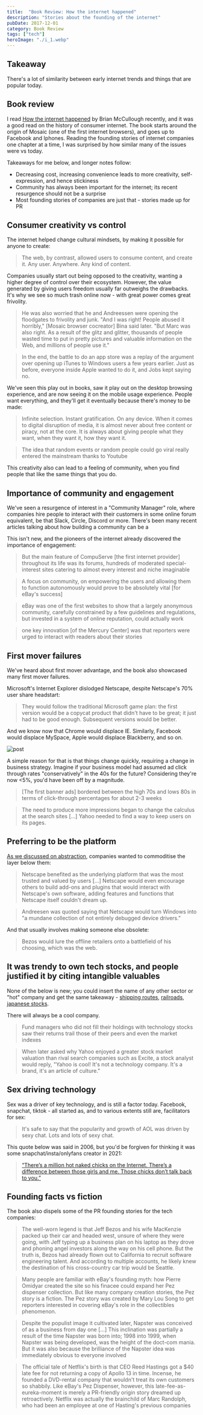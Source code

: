 ```yaml
---
title:  "Book Review: How the internet happened"  
description: "Stories about the founding of the internet"
pubDate: 2017-12-01
category: Book Review
tags: ["tech"]
heroImage: "./i_1.webp"
---
```


## Takeaway

There's a lot of similarity between early internet trends and things that are popular today.

## Book review

I read [How the internet happened](https://www.amazon.com/How-Internet-Happened-Netscape-iPhone/dp/1631493078 "how") by Brian McCullough recently, and it was a good read on the history of consumer internet. The book starts around the origin of Mosaic (one of the first internet browsers), and goes up to Facebook and Iphones. Reading the founding stories of internet companies one chapter at a time, I was surprised by how similar many of the issues were vs today.

Takeaways for me below, and longer notes follow:
- Decreasing cost, increasing convenience leads to more creativity, self-expression, and hence stickiness
- Community has always been important for the internet; its recent resurgence should not be a surprise
- Most founding stories of companies are just that - stories made up for PR

## Consumer creativity vs control

The internet helped change cultural mindsets, by making it possible for anyone to create:

> The web, by contrast, allowed users to consume content, and create it. Any user. Anywhere. Any kind of content. 

Companies usually start out being opposed to the creativity, wanting a higher degree of control over their ecosystem. However, the value generated by giving users freedom usually far outweighs the drawbacks. It's why we see so much trash online now - with great power comes great frivolity.

> He was also worried that he and Andreessen were opening the floodgates to frivolity and junk. "And I was right! People abused it horribly," \[Mosaic browser cocreator\] Bina said later. "But Marc was also right. As a result of the glitz and glitter, thousands of people wasted time to put in pretty pictures and valuable information on the Web, and millions of people use it."

> In the end, the battle to do an app store was a replay of the argument over opening up iTunes to Windows users a few years earlier. Just as before, everyone inside Apple wanted to do it, and Jobs kept saying no. 

We've seen this play out in books, saw it play out on the desktop browsing experience, and are now seeing it on the mobile usage experience. People want everything, and they'll get it eventually because there's money to be made:

> Infinite selection. Instant gratification. On any device. When it comes to digital disruption of media, it is almost never about free content or piracy, not at the core. It is always about giving people what they want, when they want it, how they want it.

> The idea that random events or random people could go viral really entered the mainstream thanks to Youtube

This creativity also can lead to a feeling of community, when you find people that like the same things that you do.

## Importance of community and engagement

We've seen a resurgence of interest in a "Community Manager" role, where companies hire people to interact with their customers in some online forum equivalent, be that Slack, Circle, Discord or more. There's been many recent articles talking about how building a community can be a 

This isn't new, and the pioneers of the internet already discovered the importance of engagement:

> But the main feature of CompuServe \[the first internet provider\] throughout its life was its forums, hundreds of moderated special-interest sites catering to almost every interest and niche imaginable

> A focus on community, on empowering the users and allowing them to function autonomously would prove to be absolutely vital \[for eBay's success\]

> eBay was one of the first websites to show that a largely anonymous community, carefully constrained by a few guidelines and regulations, but invested in a system of online reputation, could actually work

> one key innovation \[of the Mercury Center\] was that reporters were urged to interact with readers about their stories

## First mover failures

We've heard about first mover advantage, and the book also showcased many first mover failures. 

Microsoft's Internet Explorer dislodged Netscape, despite Netscape's 70% user share headstart:
 
> They would follow the traditional Microsoft game plan: the first version would be a copycat product that didn't have to be great; it just had to be good enough. Subsequent versions would be better.
 
And we know now that Chrome would displace IE. Similarly, Facebook would displace MySpace, Apple would displace Blackberry, and so on.

![post](./i_1.webp)

A simple reason for that is that things change quickly, requiring a change in business strategy. Imagine if your business model had assumed ad click through rates "conservatively" in the 40s for the future? Considering they're now <5%, you'd have been off by a magnitude.   

> \[The first banner ads\] bordered between the high 70s and lows 80s in terms of click-through percentages for about 2-3 weeks

> The need to produce more impressions began to change the calculus at the search sites \[...\] Yahoo needed to find a way to keep users on its pages.

## Preferring to be the platform

[As we discussed on abstraction](https://leonlins.com/writing/2021_01_30_plaid/ "api"), companies wanted to commoditise the layer below them:

> Netscape benefited as the underlying platform that was the most trusted and valued by users \[...\] Netscape would even encourage others to build add-ons and plugins that would interact with Netscape's own software, adding features and functions that Netscape itself couldn't dream up.

> Andreesen was quoted saying that Netscape would turn Windows into "a mundane collection of not entirely debugged device drivers."

And that usually involves making someone else obsolete:

> Bezos would lure the offline retailers onto a battlefield of his choosing, which was the web.

## It was trendy to own tech stocks, and people justified it by citing intangible valuables

None of the below is new; you could insert the name of any other sector or "hot" company and get the same takeaway - [shipping routes](https://en.wikipedia.org/wiki/East_India_Company "shipping"), [railroads](https://en.wikipedia.org/wiki/Railway_Mania "rail"), [japanese stocks](https://en.wikipedia.org/wiki/Japanese_asset_price_bubble "jap"). 

There will always be a cool company.

> Fund managers who did not fill their holdings with technology stocks saw their returns trail those of their peers and even the market indexes 

> When later asked why Yahoo enjoyed a greater stock market valuation than rival search companies such as Excite, a stock analyst would reply, "Yahoo is cool! It's not a technology company. It's a brand, it's an article of culture."

## Sex driving technology
 
Sex was a driver of key technology, and is still a factor today. Facebook, snapchat, tiktok - all started as, and to various extents still are, facilitators for sex:

> It's safe to say that the popularity and growth of AOL was driven by sexy chat. Lots and lots of sexy chat.

This quote below was said in 2006, but you'd be forgiven for thinking it was some snapchat/insta/onlyfans creator in 2021:

> [“There’s a million hot naked chicks on the Internet. There’s a difference between those girls and me. Those chicks don’t talk back to you.”](http://content.time.com/time/magazine/article/0,9171,1570728,00.html "time")

## Founding facts vs fiction

The book also dispels some of the PR founding stories for the tech companies:

> The well-worn legend is that Jeff Bezos and his wife MacKenzie packed up their car and headed west, unsure of where they were going, with Jeff typing up a business plan on his laptop as they drove and phoning angel investors along the way on his cell phone. But the truth is, Bezos had already flown out to California to recruit software engineering talent. And according to multiple accounts, he likely knew the destination of his cross-country car trip would be Seattle.

> Many people are familiar with eBay's founding myth: how Pierre Omidyar created the site so his finacee could expand her Pez dispenser collection. But like many company creation stories, the Pez story is a fiction. The Pez story was created by Mary Lou Song to get reporters interested in covering eBay's role in the collectibles phenomenon.

> Despite the populist image it cultivated later, Napster was conceived of as a business from day one \[...\] This inclination was partially a result of the time Napster was born into; 1998 into 1999, when Napster was being developed, was the height of the doct-com mania. But it was also because the brilliance of the Napster idea was immediately obvious to everyone involved

> The official tale of Netflix's birth is that CEO Reed Hastings got a $40 late fee for not returning a copy of Apollo 13 in time. Incense, he founded a DVD-rental company that wouldn't treat its own customers so shabbily. Like eBay's Pez Dispenser, however, this late-fee-as-eureka-moment is merely a PR-friendly origin story dreamed up retroactively. Netflix was actually the brainchild of Marc Randolph, who had been an employee at one of Hasting's previous companies